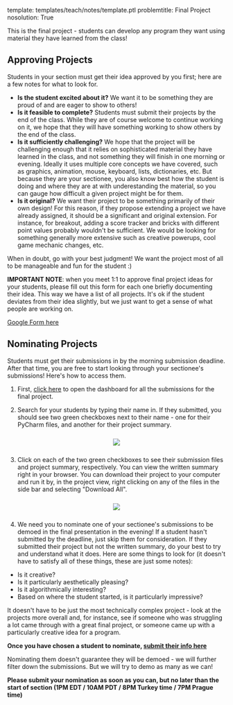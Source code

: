template: templates/teach/notes/template.ptl
problemtitle: Final Project
nosolution: True

This is the final project - students can develop any program they want using material they have learned from the class!

## Approving Projects

Students in your section must get their idea approved by you first; here are a few notes for what to look for.

* **Is the student excited about it?** We want it to be something they are proud of and are eager to show to others!
* **Is it feasible to complete?**  Students must submit their projects by the end of the class.  While they are of course welcome to continue working on it, we hope that they will have something working to show others by the end of the class.
* **Is it sufficiently challenging?**  We hope that the project will be challenging enough that it relies on sophisticated material they have learned in the class, and not something they will finish in one morning or evening.  Ideally it uses multiple core concepts we have covered, such as graphics, animation, mouse, keyboard, lists, dictionaries, etc.  But because they are your sectionee, you also know best how the student is doing and where they are at with underestanding the material, so you can gauge how difficult a given project might be for them.
* **Is it original?** We want their project to be something primarily of their own design!  For this reason, if they propose extending a project we have already assigned, it should be a significant and original extension.  For instance, for breakout, adding a score tracker and bricks with different point values probably wouldn't be sufficient.  We would be looking for something generally more extensive such as creative powerups, cool game mechanic changes, etc.

When in doubt, go with your best judgment!  We want the project most of all to be manageable and fun for the student :)

**IMPORTANT NOTE**: when you meet 1:1 to approve final project ideas for your students, please fill out this form for each one briefly documenting their idea.  This way we have a list of all projects.  It's ok if the student deviates from their idea slightly, but we just want to get a sense of what people are working on.

[Google Form here](https://forms.gle/FP1JPzr8wp3qQacY8)


## Nominating Projects
Students must get their submissions in by the morning submission deadline.  After that time, you are free to start looking through your sectionee's submissions!  Here's how to access them.

1) First, [click here](https://us.edstem.org/courses/968/lessons/4281/analytics) to open the dashboard for all the submissions for the final project.

2) Search for your students by typing their name in.  If they submitted, you should see two green checkboxes next to their name - one for their PyCharm files, and another for their project summary.

<center>
	<img style="padding:10px;max-width:100%" src="{{pathToRoot}}img/projects/finalProject/submission.png" />
</center>

3) Click on each of the two green checkboxes to see their submission files and project summary, respectively.  You can view the written summary right in your browser.  You can download their project to your computer and run it by, in the project view, right clicking on any of the files in the side bar and selecting "Download All".

<center>
	<img style="padding:10px;max-width:100%" src="{{pathToRoot}}img/projects/finalProject/download.png" />
</center>

4) We need you to nominate one of your sectionee's submissions to be demoed in the final presentation in the evening!  If a student hasn't submitted by the deadline, just skip them for consideration.  If they submitted their project but not the written summary, do your best to try and understand what it does.  Here are some things to look for (it doesn't have to satisfy all of these things, these are just some notes):

* Is it creative?
* Is it particularly aesthetically pleasing?
* Is it algorithmically interesting?
* Based on where the student started, is it particularly impressive?

It doesn't have to be just the most technically complex project - look at the projects more overall and, for instance, see if someone who was struggling a lot came through with a  great final project, or someone came up with a particularly creative idea for a program.

**Once you have chosen a student to nominate, [submit their info here](https://docs.google.com/forms/d/1iBxb28pWzGU7E0FkLLeVoLW0gb4PJUB-togmhkSKUW0)**

Nominating them doesn't guarantee they will be demoed - we will further filter down the submissions.  But we will try to demo as many as we can!

**Please submit your nomination as soon as you can, but no later than the start of section (1PM EDT / 10AM PDT / 8PM Turkey time / 7PM Prague time)**